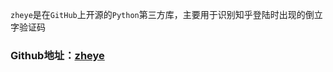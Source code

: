 `zheye`是在`GitHub`上开源的`Python`第三方库，主要用于识别知乎登陆时出现的倒立字验证码
### Github地址：[zheye](https://github.com/muchrooms/zheye)
